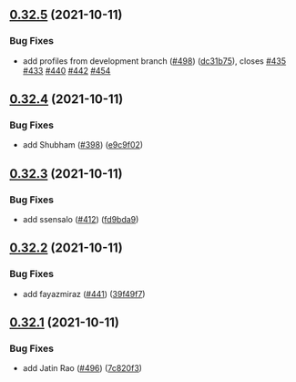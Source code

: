 ## [0.32.5](https://github.com/EddieHubCommunity/LinkFree/compare/v0.32.4...v0.32.5) (2021-10-11)


### Bug Fixes

* add profiles from development branch ([#498](https://github.com/EddieHubCommunity/LinkFree/issues/498)) ([dc31b75](https://github.com/EddieHubCommunity/LinkFree/commit/dc31b75d4b41195030a86fa8eaf6f225e2a8a806)), closes [#435](https://github.com/EddieHubCommunity/LinkFree/issues/435) [#433](https://github.com/EddieHubCommunity/LinkFree/issues/433) [#440](https://github.com/EddieHubCommunity/LinkFree/issues/440) [#442](https://github.com/EddieHubCommunity/LinkFree/issues/442) [#454](https://github.com/EddieHubCommunity/LinkFree/issues/454)



## [0.32.4](https://github.com/EddieHubCommunity/LinkFree/compare/v0.32.3...v0.32.4) (2021-10-11)


### Bug Fixes

* add Shubham ([#398](https://github.com/EddieHubCommunity/LinkFree/issues/398)) ([e9c9f02](https://github.com/EddieHubCommunity/LinkFree/commit/e9c9f0284b51b737d43556a2183ab7864fed6005))



## [0.32.3](https://github.com/EddieHubCommunity/LinkFree/compare/v0.32.2...v0.32.3) (2021-10-11)


### Bug Fixes

* add ssensalo ([#412](https://github.com/EddieHubCommunity/LinkFree/issues/412)) ([fd9bda9](https://github.com/EddieHubCommunity/LinkFree/commit/fd9bda963944ff4f60ce3f75974fb06f002806af))



## [0.32.2](https://github.com/EddieHubCommunity/LinkFree/compare/v0.32.1...v0.32.2) (2021-10-11)


### Bug Fixes

* add fayazmiraz ([#441](https://github.com/EddieHubCommunity/LinkFree/issues/441)) ([39f49f7](https://github.com/EddieHubCommunity/LinkFree/commit/39f49f78d5208cc4c789bfe4d850fd7ae4b0fa5e))



## [0.32.1](https://github.com/EddieHubCommunity/LinkFree/compare/v0.32.0...v0.32.1) (2021-10-11)


### Bug Fixes

* add Jatin Rao ([#496](https://github.com/EddieHubCommunity/LinkFree/issues/496)) ([7c820f3](https://github.com/EddieHubCommunity/LinkFree/commit/7c820f33fc913c522cdee86eaf7a5fe4f7d3e505))



